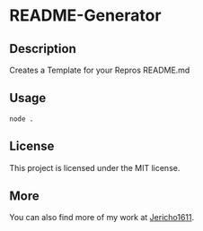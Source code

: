 
# README-Generator

## Description
Creates a Template for your Repros README.md

## Usage
```
node .
```

## License
This project is licensed under the MIT license.

## More
You can also find more of my work at [Jericho1611](https://github.com/Jericho1611).
